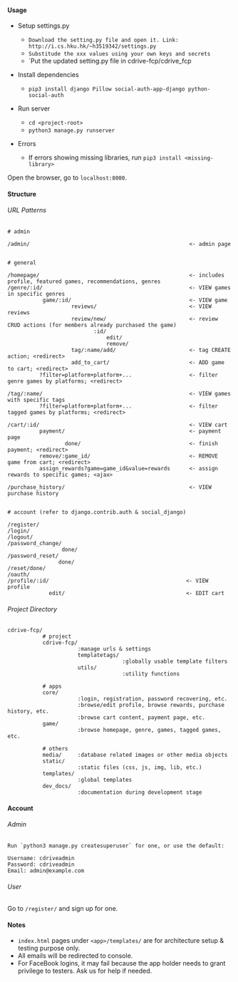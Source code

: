 #### Usage
- Setup settings.py
  - `Download the setting.py file and open it. Link: http://i.cs.hku.hk/~h3519342/settings.py`
  - `Substitude the xxx values using your own keys and secrets`
  - `Put the updated setting.py file in cdrive-fcp/cdrive_fcp

- Install dependencies
  - `pip3 install django Pillow social-auth-app-django python-social-auth`   

- Run server
  - `cd <project-root>`  
  - `python3 manage.py runserver`  

- Errors
  - If errors showing missing libraries, run `pip3 install <missing-library>`

Open the browser, go to `localhost:8000`.

#### Structure

###### URL Patterns

```
# admin

/admin/                                                  <- admin page


# general

/homepage/                                               <- includes profile, featured games, recommendations, genres
/genre/:id/                                              <- VIEW games in specific genres
           game/:id/                                     <- VIEW game
                    reviews/                             <- VIEW reviews
                    review/new/                          <- review CRUD actions (for members already purchased the game)
                           :id/
                               edit/
                               remove/
                    tag/:name/add/                       <- tag CREATE action; <redirect>
                    add_to_cart/                         <- ADD game to cart; <redirect>
          ?filter=platform+platform+...                  <- filter genre games by platforms; <redirect>
          
/tag/:name/                                              <- VIEW games with specific tags
          ?filter=platform+platform+...                  <- filter tagged games by platforms; <redirect>

/cart/:id/                                               <- VIEW cart
          payment/                                       <- payment page
                  done/                                  <- finish payment; <redirect>
          remove/:game_id/                               <- REMOVE game from cart; <redirect>
          assign_rewards?game=game_id&value=rewards      <- assign rewards to specific games; <ajax>

/purchase_history/                                       <- VIEW purchase history


# account (refer to django.contrib.auth & social_django)

/register/
/login/
/logout/
/password_change/
                 done/
/password_reset/
                done/
/reset/done/
/oauth/
/profile/:id/                                           <- VIEW profile
             edit/                                      <- EDIT cart
```

###### Project Directory

```
cdrive-fcp/
           # project
           cdrive-fcp/
                      :manage urls & settings
                      templatetags/
                                    :globally usable template filters
                      utils/
                                    :utility functions
       
           # apps
           core/
                      :login, registration, password recovering, etc.
                      :browse/edit profile, browse rewards, purchase history, etc.
                      :browse cart content, payment page, etc.
           game/
                      :browse homepage, genre, games, tagged games, etc.
       
           # others
           media/     :database related images or other media objects
           static/
                      :static files (css, js, img, lib, etc.)
           templates/
                      :global templates
           dev_docs/
                      :documentation during development stage
```

#### Account

###### Admin

```
Run `python3 manage.py createsuperuser` for one, or use the default:

Username: cdriveadmin
Password: cdriveadmin
Email: admin@example.com
```

###### User

Go to `/register/` and sign up for one.

#### Notes

- `index.html` pages under `<app>/templates/` are for architecture setup & testing purpose only.
- All emails will be redirected to console.
- For FaceBook logins, it may fail because the app holder needs to grant privilege to testers. Ask us for help if needed.


